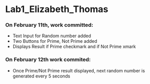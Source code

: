 # Lab1_Elizabeth_Thomas

### On February 11th, work committed:

* Text Input for Random number added
* Two Buttons for Prime, Not Prime added
* Displays Result if Prime checkmark and if Not Prime xmark 

### On February 12th work commited:

* Once Prime/Not Prime result displayed, next random number is generated every 5 seconds
